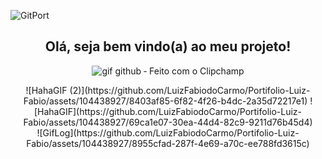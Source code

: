 <di align="center">![GitPort](https://github.com/LuizFabiodoCarmo/Portifolio-Luiz-Fabio/assets/104438927/307cd74a-075b-48c0-a36b-5f1909bdc118)
</div>


<!--<h1 > Hello, I'm Luiz Fabio. </h1>-->

<h2 align="center" color="green">Olá, seja bem vindo(a) ao meu projeto!</h2>



<div align="center" border_color="#53A041">
<!--  <img align="center" alt="Baby Oda" height="150" style="border-radius:50 boder="#53A041"; "> -->

![gif github ‐ Feito com o Clipchamp](https://github.com/LuizFabiodoCarmo/LuizFabiodoCarmo/assets/104438927/37357274-dbac-4514-8027-4d06b78245ef)
 
</div>

<div align="center" border_color="#53A041">
![HahaGIF (2)](https://github.com/LuizFabiodoCarmo/Portifolio-Luiz-Fabio/assets/104438927/8403af85-6f82-4f26-b4dc-2a35d72217e1)
![HahaGIF](https://github.com/LuizFabiodoCarmo/Portifolio-Luiz-Fabio/assets/104438927/69ca1e07-30ea-44d4-82c9-9211d76b45d4)
</div>

<div align="center" >
![GifLog](https://github.com/LuizFabiodoCarmo/Portifolio-Luiz-Fabio/assets/104438927/8955cfad-287f-4e69-a70c-ee788fd3615c)
</div>
